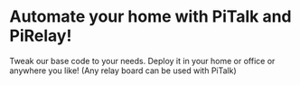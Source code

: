 # Automate your home with PiTalk and PiRelay!

Tweak our base code to your needs. Deploy it in your home or office or anywhere you like!
(Any relay board can be used with PiTalk)
